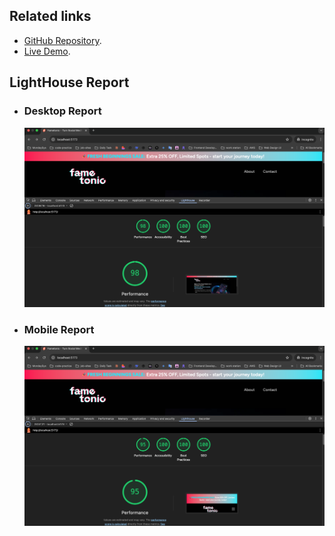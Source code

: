 ## Related links

- [GitHub Repository](https://github.com/masud001/fametonic).
- [Live Demo](https://fametonic-live-demo.netlify.app/).

## LightHouse Report

- ### Desktop Report
  ![Screenshot for desktop.](/static/screenshots/screenshot-desktop.png)
- ### Mobile Report
  ![Screenshot for mobile.](/static/screenshots/screenshot-mobile.png)

